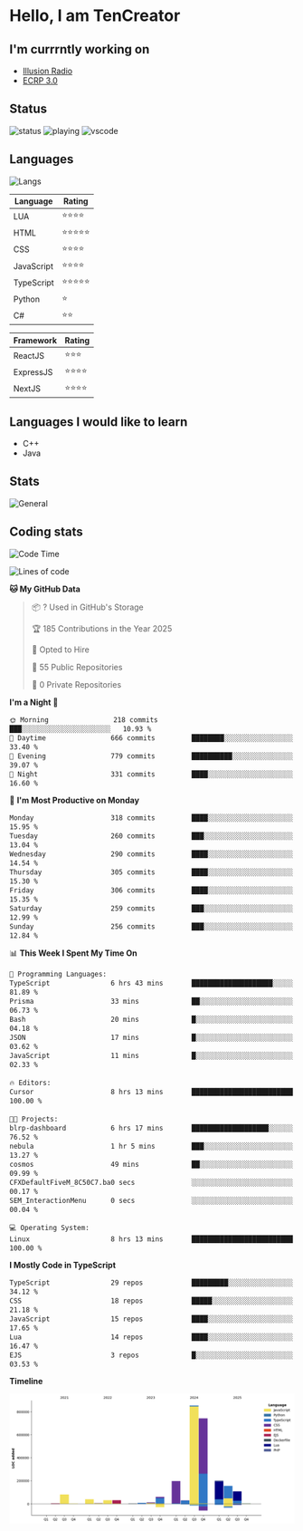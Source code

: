 # Hello, I am TenCreator

## I'm currrntly working on
- [Illusion Radio](https://illusionradio.co.uk/)
- [ECRP 3.0](http://github.com/Emerald-Coast-Roleplay/)

## Status
![status](https://api.statusbadges.me/badge/status/518334475038359555?simple=true&style=for-the-badge)
![playing](https://api.statusbadges.me/badge/playing/518334475038359555?style=for-the-badge)
![vscode](https://api.statusbadges.me/badge/vscode/518334475038359555?style=for-the-badge)

## Languages
![Langs](https://github-readme-stats.vercel.app/api/top-langs/?username=tencreator&layout=compact&theme=radical)


|Language|Rating|
|--------|------|
|LUA|⭐️⭐️⭐️⭐️|
|HTML|⭐️⭐️⭐️⭐️⭐️|
|CSS|⭐️⭐️⭐️⭐️|
|JavaScript|⭐️⭐️⭐️⭐️|
|TypeScript|⭐️⭐️⭐️⭐️⭐️|
|Python|⭐️|
|C#|⭐️⭐️ |

|Framework|Rating|
|--------|------|
|ReactJS|⭐️⭐️⭐|
|ExpressJS|⭐️⭐️⭐️⭐️|
|NextJS|⭐️⭐️⭐⭐️|

## Languages I would like to learn
- C++
- Java

## Stats
![General](https://github-readme-stats.vercel.app/api?username=tencreator&show_icons=true&theme=radical)

## Coding stats

<!--START_SECTION:waka-->
![Code Time](http://img.shields.io/badge/Code%20Time-456%20hrs%2029%20mins-blue)

![Lines of code](https://img.shields.io/badge/From%20Hello%20World%20I%27ve%20Written-2.0%20million%20lines%20of%20code-blue)

**🐱 My GitHub Data** 

> 📦 ? Used in GitHub's Storage 
 > 
> 🏆 185 Contributions in the Year 2025
 > 
> 💼 Opted to Hire
 > 
> 📜 55 Public Repositories 
 > 
> 🔑 0 Private Repositories 
 > 
**I'm a Night 🦉** 

```text
🌞 Morning                218 commits         ███░░░░░░░░░░░░░░░░░░░░░░   10.93 % 
🌆 Daytime                666 commits         ████████░░░░░░░░░░░░░░░░░   33.40 % 
🌃 Evening                779 commits         ██████████░░░░░░░░░░░░░░░   39.07 % 
🌙 Night                  331 commits         ████░░░░░░░░░░░░░░░░░░░░░   16.60 % 
```
📅 **I'm Most Productive on Monday** 

```text
Monday                   318 commits         ████░░░░░░░░░░░░░░░░░░░░░   15.95 % 
Tuesday                  260 commits         ███░░░░░░░░░░░░░░░░░░░░░░   13.04 % 
Wednesday                290 commits         ████░░░░░░░░░░░░░░░░░░░░░   14.54 % 
Thursday                 305 commits         ████░░░░░░░░░░░░░░░░░░░░░   15.30 % 
Friday                   306 commits         ████░░░░░░░░░░░░░░░░░░░░░   15.35 % 
Saturday                 259 commits         ███░░░░░░░░░░░░░░░░░░░░░░   12.99 % 
Sunday                   256 commits         ███░░░░░░░░░░░░░░░░░░░░░░   12.84 % 
```


📊 **This Week I Spent My Time On** 

```text
💬 Programming Languages: 
TypeScript               6 hrs 43 mins       ████████████████████░░░░░   81.89 % 
Prisma                   33 mins             ██░░░░░░░░░░░░░░░░░░░░░░░   06.73 % 
Bash                     20 mins             █░░░░░░░░░░░░░░░░░░░░░░░░   04.18 % 
JSON                     17 mins             █░░░░░░░░░░░░░░░░░░░░░░░░   03.62 % 
JavaScript               11 mins             █░░░░░░░░░░░░░░░░░░░░░░░░   02.33 % 

🔥 Editors: 
Cursor                   8 hrs 13 mins       █████████████████████████   100.00 % 

🐱‍💻 Projects: 
blrp-dashboard           6 hrs 17 mins       ███████████████████░░░░░░   76.52 % 
nebula                   1 hr 5 mins         ███░░░░░░░░░░░░░░░░░░░░░░   13.27 % 
cosmos                   49 mins             ██░░░░░░░░░░░░░░░░░░░░░░░   09.99 % 
CFXDefaultFiveM_8C50C7.ba0 secs              ░░░░░░░░░░░░░░░░░░░░░░░░░   00.17 % 
SEM_InteractionMenu      0 secs              ░░░░░░░░░░░░░░░░░░░░░░░░░   00.04 % 

💻 Operating System: 
Linux                    8 hrs 13 mins       █████████████████████████   100.00 % 
```

**I Mostly Code in TypeScript** 

```text
TypeScript               29 repos            █████████░░░░░░░░░░░░░░░░   34.12 % 
CSS                      18 repos            █████░░░░░░░░░░░░░░░░░░░░   21.18 % 
JavaScript               15 repos            ████░░░░░░░░░░░░░░░░░░░░░   17.65 % 
Lua                      14 repos            ████░░░░░░░░░░░░░░░░░░░░░   16.47 % 
EJS                      3 repos             █░░░░░░░░░░░░░░░░░░░░░░░░   03.53 % 
```



**Timeline**

![Lines of Code chart](https://raw.githubusercontent.com/tencreator/tencreator/main/assets/bar_graph.png)


<!--END_SECTION:waka-->
